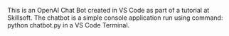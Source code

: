 This is an OpenAI Chat Bot created in VS Code as part of a tutorial at Skillsoft. The chatbot is a simple console application run using command: python chatbot.py  in a  VS Code Terminal.    

